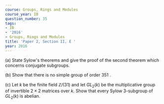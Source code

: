 ```yaml
---
course: Groups, Rings and Modules
course_year: IB
question_number: 35
tags:
- IB
- '2016'
- Groups, Rings and Modules
title: 'Paper 2, Section II, E '
year: 2016
---
```




(a) State Sylow's theorems and give the proof of the second theorem which concerns conjugate subgroups.

(b) Show that there is no simple group of order 351 .

(c) Let $k$ be the finite field $\mathbb{Z} /(31)$ and let $G L_{2}(k)$ be the multiplicative group of invertible $2 \times 2$ matrices over $k$. Show that every Sylow 3-subgroup of $G L_{2}(k)$ is abelian.